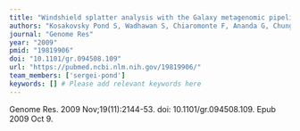 ```yaml
---
title: "Windshield splatter analysis with the Galaxy metagenomic pipeline"
authors: "Kosakovsky Pond S, Wadhawan S, Chiaromonte F, Ananda G, Chung WY, Taylor J, Nekrutenko A; Galaxy Team."
journal: "Genome Res"
year: "2009"
pmid: "19819906"
doi: "10.1101/gr.094508.109"
url: "https://pubmed.ncbi.nlm.nih.gov/19819906/"
team_members: ['sergei-pond']
keywords: [] # Please add relevant keywords here
---
```

Genome Res. 2009 Nov;19(11):2144-53. doi: 10.1101/gr.094508.109. Epub 2009 Oct 9.